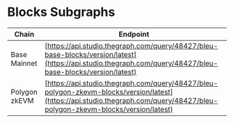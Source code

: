 # Blocks Subgraphs

| Chain         | Endpoint                                                                                                                                                                     |
| ------------- | ---------------------------------------------------------------------------------------------------------------------------------------------------------------------------- |
| Base Mainnet  | [https://api.studio.thegraph.com/query/48427/bleu-base-blocks/version/latest](https://api.studio.thegraph.com/query/48427/bleu-base-blocks/version/latest)                   |
| Polygon zkEVM | [https://api.studio.thegraph.com/query/48427/bleu-polygon-zkevm-blocks/version/latest](https://api.studio.thegraph.com/query/48427/bleu-polygon-zkevm-blocks/version/latest) |

